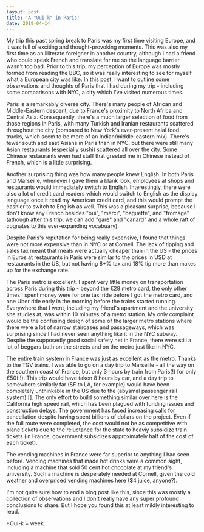 ```yaml
---
layout: post
title: 'A "Oui-k" in Paris'
date: 2019-04-14
---
```


My trip this past spring break to Paris was my first time visiting Europe, and it was full of exciting and thought-provoking moments. This was also my first time as an illiterate foreigner in another country, although I had a friend who could speak French and translate for me so the language barrier wasn't too bad. Prior to this trip, my perception of Europe was mostly formed from reading the BBC, so it was really interesting to see for myself what a European city was like. In this post, I want to outline some observations and thoughts of Paris that I had during my trip - including some comparisons with NYC, a city which I've visited numerous times.

Paris is a remarkably diverse city. There's many people of African and Middle-Eastern descent, due to France's proximity to North Africa and Central Asia. Consequently, there's a much larger selection of food from those regions in Paris, with many Turkish and Iranian restaurants scattered throughout the city (compared to New York's ever-present halal food trucks, which seem to be more of an Indian/middle-eastern mix). There's fewer south and east Asians in Paris than in NYC, but there were still many Asian restaurants (especially sushi) scattered all over the city. Some Chinese restaurants even had staff that greeted me in Chinese instead of French, which is a little surprising. 

Another surprising thing was how many people knew English. In both Paris and Marseille, whenever I gave them a blank look, employees at shops and restaurants would immediately switch to English. Interestingly, there were also a lot of credit card readers which would switch to English as the display language once it read my American credit card, and this would prompt the cashier to switch to English as well. This was a pleasant surprise, because I don't know any French besides "oui", "merci", "baguette", and "fromage" (athough after this trip, we can add "gare" and "canard" and a whole raft of cognates to this ever-expanding vocabuary). 

Despite Paris's reputation for being really expensive, I found that things were not more expensive than in NYC or at Cornell. The lack of tipping and sales tax meant that meals were actually cheaper than in the US - the prices in Euros at restaurants in Paris were similar to the prices in USD at restaurants in the US, but not having 8+% tax and 18% tip more than makes up for the exchange rate.

The Paris metro is excellent. I spent very little money on transportation across Paris during this trip - beyond the €28 metro card, the only other times I spent money were for one taxi ride before I got the metro card, and one Uber ride early in the morning before the trains started running. Everywhere that I went, including my friend's apartment and the university she studies at, was within 10 minutes of a metro station. My only complaint would be the confusing design of some of the larger metro stations where there were a lot of narrow staircases and passageways, which was surprising since I had never seen anything like it in the NYC subway. Despite the supposedly good social safety net in France, there were still a lot of beggars both on the streets and on the metro just like in NYC. 

The entire train system in France was just as excellent as the metro. Thanks to the TGV trains, I was able to go on a day trip to Marseille - all the way on the southern coast of France, but only 3 hours by train from Paris(!) for only €50(!!). This trip would have taken 8 hours by car, and a day trip to somewhere similarly far (SF to LA, for example) would have been completely unthinkable in the US due to the (abysmal passenger rail system) []. The only effort to build something similar over here is the California high speed rail, which has been plagued with funding issues and construction delays. The government has faced increasing calls for cancellation despite having spent billions of dollars on the project. Even if the full route were completed, the cost would not be as competitive with plane tickets due to the reluctance for the state to heaviy subsidize train tickets (in France, government subsidizes approximately half of the cost of each ticket). 

The vending machines in France were far superior to anything I had seen before. Vending machines that made hot drinks were a common sight, including a machine that sold 50 cent hot chocolate at my friend's university. Such a machine is desperately needed at Cornell, given the cold weather and overpriced vending machines here ($4 juice, anyone?). 

I'm not quite sure how to end a blog post like this, since this was mostly a collection of observations and I don't really have any super profound conclusions to share. But I hope you found this at least mildly interesting to read. 

*Oui-k = week